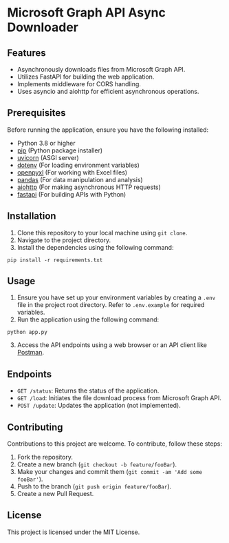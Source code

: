 # Microsoft Graph API Async Downloader

## Features
- Asynchronously downloads files from Microsoft Graph API.
- Utilizes FastAPI for building the web application.
- Implements middleware for CORS handling.
- Uses asyncio and aiohttp for efficient asynchronous operations.

## Prerequisites
Before running the application, ensure you have the following installed:
- Python 3.8 or higher
- [pip](https://pip.pypa.io/en/stable/installing/) (Python package installer)
- [uvicorn](https://www.uvicorn.org/) (ASGI server)
- [dotenv](https://pypi.org/project/python-dotenv/) (For loading environment variables)
- [openpyxl](https://pypi.org/project/openpyxl/) (For working with Excel files)
- [pandas](https://pandas.pydata.org/) (For data manipulation and analysis)
- [aiohttp](https://docs.aiohttp.org/en/stable/) (For making asynchronous HTTP requests)
- [fastapi](https://fastapi.tiangolo.com/) (For building APIs with Python)

## Installation
1. Clone this repository to your local machine using `git clone`.
2. Navigate to the project directory.
3. Install the dependencies using the following command:

```
pip install -r requirements.txt

```

## Usage
1. Ensure you have set up your environment variables by creating a `.env` file in the project root directory. Refer to `.env.example` for required variables.
2. Run the application using the following command:
```
python app.py

```
3. Access the API endpoints using a web browser or an API client like [Postman](https://www.postman.com/).

## Endpoints
- `GET /status`: Returns the status of the application.
- `GET /load`: Initiates the file download process from Microsoft Graph API.
- `POST /update`: Updates the application (not implemented).

## Contributing
Contributions to this project are welcome. To contribute, follow these steps:
1. Fork the repository.
2. Create a new branch (`git checkout -b feature/fooBar`).
3. Make your changes and commit them (`git commit -am 'Add some fooBar'`).
4. Push to the branch (`git push origin feature/fooBar`).
5. Create a new Pull Request.

## License
This project is licensed under the MIT License.
